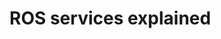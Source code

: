 # ROS services explained

<!--- 
Describa como usar algún servicio en Python [6]. Luego pruebe el siguiente código ejemplo que se
encarga de dibujar un cuadrado con el turtlesim: (se recomienda usar las instrucciones rosservice list
y rosservice info)
>